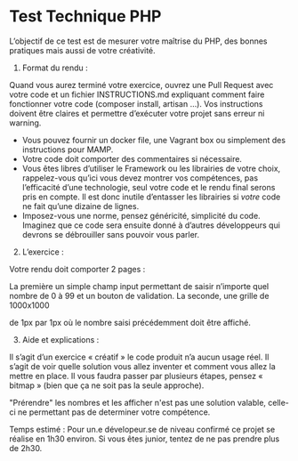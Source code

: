 # Test Technique PHP

L’objectif de ce test est de mesurer votre maîtrise du PHP, des bonnes pratiques mais aussi de votre créativité.

1.	Format du rendu :  

Quand vous aurez terminé votre exercice, ouvrez une Pull Request avec votre code et un fichier INSTRUCTIONS.md expliquant comment faire fonctionner votre code (composer install, artisan …). Vos instructions doivent être claires et permettre d’exécuter votre projet sans erreur ni warning.

-	Vous pouvez fournir un docker file, une Vagrant box ou simplement des instructions pour MAMP.
-	Votre code doit comporter des commentaires si nécessaire.
-	Vous êtes libres d’utiliser le Framework ou les librairies de votre choix, rappelez-vous qu’ici vous devez montrer vos compétences, pas l’efficacité d’une technologie, seul votre code et le rendu final serons pris en compte. Il est donc inutile d’entasser les librairies si *votre* code ne fait qu’une dizaine de lignes.
-	Imposez-vous une norme, pensez généricité, simplicité du code. Imaginez que ce code sera ensuite donné à d’autres développeurs qui devrons se débrouiller sans pouvoir vous parler.

2.	L’exercice :  

Votre rendu doit comporter 2 pages :

La première un simple champ input permettant de saisir n’importe quel nombre de 0 à 99 et un bouton de validation.
La seconde, une grille de 1000x1000 <div> de 1px par 1px où le nombre saisi précédemment doit être affiché. 

3.	Aide et explications :  

Il s’agit d’un exercice « créatif » le code produit n’a aucun usage réel. Il s’agit de voir quelle solution vous allez inventer et comment vous allez la mettre en place. Il vous faudra passer par plusieurs étapes, pensez « bitmap » (bien que ça ne soit pas la seule approche).

"Prérendre" les nombres et les afficher n'est pas une solution valable, celle-ci ne permettant pas de determiner votre compétence.

Temps estimé : Pour un.e dévelopeur.se de niveau confirmé ce projet se réalise en 1h30 environ. Si vous êtes junior, tentez de ne pas prendre plus de 2h30.

